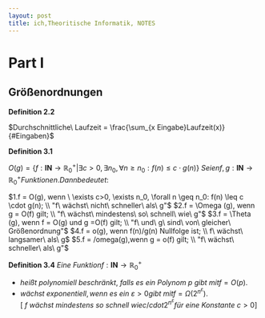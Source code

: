```yaml
---
layout: post
title: ich,Theoritische Informatik, NOTES
---
```

# Part I 
 
## Größenordnungen 

**Definition 2.2** 

$Durchschnittliche\ Laufzeit = \frac{\sum_{x Eingabe}Laufzeit(x)}{#Eingaben}$ 

**Definition 3.1**  

$O(g) = \lbrace f:\textbf{IN} \rightarrow  \mathbb{R}_{0}^{+} \rvert \exists c>0,\exists n_0,\forall n \geq n_0 : f(n) \leq c \cdot g(n) \rbrace$ 
$Seien f, g: \textbf{IN} \rightarrow \mathbb{R}_{0}^{+} Funktionen. Dann bedeutet:$ 
 
$1.f = O(g), wenn \ \exists c>0, \exists n_0, \forall n \geq n_0: f(n) \leq c \cdot g(n); \\
"f\ wächst\ nicht\ schneller\ als\ g"$ 
$2.f = \Omega (g), wenn g = O(f) gilt; \\
"f\ wächst\ mindestens\ so\ schnell\ wie\ g"$ 
$3.f = \Theta (g), wenn f = O(g) und g =O(f) gilt; \\
"f\ und\ g\ sind\ von\ gleicher\ Größenordnung"$ 
$4.f = o(g), wenn f(n)/g(n) Nullfolge ist; \\
f\ wächst\ langsamer\ als\ g$ 
$5.f = /omega(g),wenn g = o(f) gilt; \\
"f\ wächst\ schneller\ als\ g"$ 

**Definition 3.4**  $Eine\ Funktion f:\textbf{IN} \rightarrow \mathbb{R}_{0}^{+}$ 
+ $heißt\ polynomiell\ beschränkt,\ falls\ es\ ein\ Polynom\ p\ gibt\ mit f = O(p).$ 
+ $wächst\ exponentiell, wenn\ es\ ein\ \varepsilon > 0 gibt\ mit f = \Omega (2^{n^{\varepsilon}}). \lbrack\ f\ wächst\  mindestens\ so\ schnell\ wie c /cdot 2^{n^{\varepsilon}} für\ eine\ Konstante\ c>0 \rbrack$ 